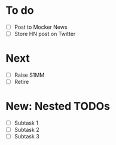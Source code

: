 # To do
- [ ] Post to Mocker News
- [ ] Store HN post on Twitter

# Next

- [ ] Raise S1MM 
- [ ] Retire

# New: Nested TODOs

- [ ] Subtask 1
- [ ] Subtask 2
- [ ] Subtask 3
